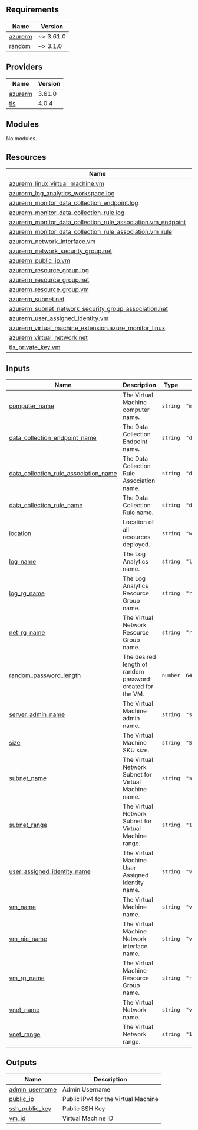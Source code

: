 <!-- BEGIN_TF_DOCS -->
## Requirements

| Name | Version |
|------|---------|
| <a name="requirement_azurerm"></a> [azurerm](#requirement\_azurerm) | ~> 3.61.0 |
| <a name="requirement_random"></a> [random](#requirement\_random) | ~> 3.1.0 |

## Providers

| Name | Version |
|------|---------|
| <a name="provider_azurerm"></a> [azurerm](#provider\_azurerm) | 3.61.0 |
| <a name="provider_tls"></a> [tls](#provider\_tls) | 4.0.4 |

## Modules

No modules.

## Resources

| Name | Type |
|------|------|
| [azurerm_linux_virtual_machine.vm](https://registry.terraform.io/providers/hashicorp/azurerm/latest/docs/resources/linux_virtual_machine) | resource |
| [azurerm_log_analytics_workspace.log](https://registry.terraform.io/providers/hashicorp/azurerm/latest/docs/resources/log_analytics_workspace) | resource |
| [azurerm_monitor_data_collection_endpoint.log](https://registry.terraform.io/providers/hashicorp/azurerm/latest/docs/resources/monitor_data_collection_endpoint) | resource |
| [azurerm_monitor_data_collection_rule.log](https://registry.terraform.io/providers/hashicorp/azurerm/latest/docs/resources/monitor_data_collection_rule) | resource |
| [azurerm_monitor_data_collection_rule_association.vm_endpoint](https://registry.terraform.io/providers/hashicorp/azurerm/latest/docs/resources/monitor_data_collection_rule_association) | resource |
| [azurerm_monitor_data_collection_rule_association.vm_rule](https://registry.terraform.io/providers/hashicorp/azurerm/latest/docs/resources/monitor_data_collection_rule_association) | resource |
| [azurerm_network_interface.vm](https://registry.terraform.io/providers/hashicorp/azurerm/latest/docs/resources/network_interface) | resource |
| [azurerm_network_security_group.net](https://registry.terraform.io/providers/hashicorp/azurerm/latest/docs/resources/network_security_group) | resource |
| [azurerm_public_ip.vm](https://registry.terraform.io/providers/hashicorp/azurerm/latest/docs/resources/public_ip) | resource |
| [azurerm_resource_group.log](https://registry.terraform.io/providers/hashicorp/azurerm/latest/docs/resources/resource_group) | resource |
| [azurerm_resource_group.net](https://registry.terraform.io/providers/hashicorp/azurerm/latest/docs/resources/resource_group) | resource |
| [azurerm_resource_group.vm](https://registry.terraform.io/providers/hashicorp/azurerm/latest/docs/resources/resource_group) | resource |
| [azurerm_subnet.net](https://registry.terraform.io/providers/hashicorp/azurerm/latest/docs/resources/subnet) | resource |
| [azurerm_subnet_network_security_group_association.net](https://registry.terraform.io/providers/hashicorp/azurerm/latest/docs/resources/subnet_network_security_group_association) | resource |
| [azurerm_user_assigned_identity.vm](https://registry.terraform.io/providers/hashicorp/azurerm/latest/docs/resources/user_assigned_identity) | resource |
| [azurerm_virtual_machine_extension.azure_monitor_linux](https://registry.terraform.io/providers/hashicorp/azurerm/latest/docs/resources/virtual_machine_extension) | resource |
| [azurerm_virtual_network.net](https://registry.terraform.io/providers/hashicorp/azurerm/latest/docs/resources/virtual_network) | resource |
| [tls_private_key.vm](https://registry.terraform.io/providers/hashicorp/tls/latest/docs/resources/private_key) | resource |

## Inputs

| Name | Description | Type | Default | Required |
|------|-------------|------|---------|:--------:|
| <a name="input_computer_name"></a> [computer\_name](#input\_computer\_name) | The Virtual Machine computer name. | `string` | `"myvm"` | no |
| <a name="input_data_collection_endpoint_name"></a> [data\_collection\_endpoint\_name](#input\_data\_collection\_endpoint\_name) | The Data Collection Endpoint name. | `string` | `"dce-vm"` | no |
| <a name="input_data_collection_rule_association_name"></a> [data\_collection\_rule\_association\_name](#input\_data\_collection\_rule\_association\_name) | The Data Collection Rule Association name. | `string` | `"dcrta-vm"` | no |
| <a name="input_data_collection_rule_name"></a> [data\_collection\_rule\_name](#input\_data\_collection\_rule\_name) | The Data Collection Rule name. | `string` | `"dcr-vm"` | no |
| <a name="input_location"></a> [location](#input\_location) | Location of all resources deployed. | `string` | `"westeurope"` | no |
| <a name="input_log_name"></a> [log\_name](#input\_log\_name) | The Log Analytics name. | `string` | `"loganalytics"` | no |
| <a name="input_log_rg_name"></a> [log\_rg\_name](#input\_log\_rg\_name) | The Log Analytics Resource Group name. | `string` | `"rg_loganalytics"` | no |
| <a name="input_net_rg_name"></a> [net\_rg\_name](#input\_net\_rg\_name) | The Virtual Network Resource Group name. | `string` | `"rg-vnet"` | no |
| <a name="input_random_password_length"></a> [random\_password\_length](#input\_random\_password\_length) | The desired length of random password created for the VM. | `number` | `64` | no |
| <a name="input_server_admin_name"></a> [server\_admin\_name](#input\_server\_admin\_name) | The Virtual Machine admin name. | `string` | `"sysadmin"` | no |
| <a name="input_size"></a> [size](#input\_size) | The Virtual Machine SKU size. | `string` | `"Standard_B1s"` | no |
| <a name="input_subnet_name"></a> [subnet\_name](#input\_subnet\_name) | The Virtual Network Subnet for Virtual Machine name. | `string` | `"subnet-vm"` | no |
| <a name="input_subnet_range"></a> [subnet\_range](#input\_subnet\_range) | The Virtual Network Subnet for Virtual Machine range. | `string` | `"10.0.0.0/26"` | no |
| <a name="input_user_assigned_identity_name"></a> [user\_assigned\_identity\_name](#input\_user\_assigned\_identity\_name) | The Virtual Machine User Assigned Identity name. | `string` | `"vm-id"` | no |
| <a name="input_vm_name"></a> [vm\_name](#input\_vm\_name) | The Virtual Machine name. | `string` | `"vm"` | no |
| <a name="input_vm_nic_name"></a> [vm\_nic\_name](#input\_vm\_nic\_name) | The Virtual Machine Network interface name. | `string` | `"vm-nic"` | no |
| <a name="input_vm_rg_name"></a> [vm\_rg\_name](#input\_vm\_rg\_name) | The Virtual Machine Resource Group name. | `string` | `"rg-vm"` | no |
| <a name="input_vnet_name"></a> [vnet\_name](#input\_vnet\_name) | The Virtual Network name. | `string` | `"vnet"` | no |
| <a name="input_vnet_range"></a> [vnet\_range](#input\_vnet\_range) | The Virtual Network range. | `string` | `"10.0.0.0/24"` | no |

## Outputs

| Name | Description |
|------|-------------|
| <a name="output_admin_username"></a> [admin\_username](#output\_admin\_username) | Admin Username |
| <a name="output_public_ip"></a> [public\_ip](#output\_public\_ip) | Public IPv4 for the Virtual Machine |
| <a name="output_ssh_public_key"></a> [ssh\_public\_key](#output\_ssh\_public\_key) | Public SSH Key |
| <a name="output_vm_id"></a> [vm\_id](#output\_vm\_id) | Virtual Machine ID |
<!-- END_TF_DOCS -->